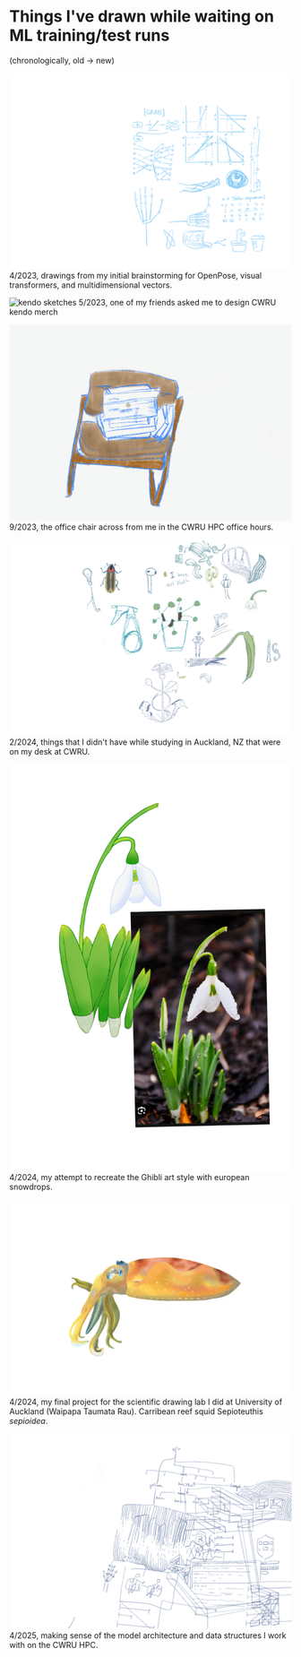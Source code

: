 # Things I've drawn while waiting on ML training/test runs
(chronologically, old -> new)

![Grab Art](/assets/images/GRAB_art.png) 
4/2023, drawings from my initial brainstorming for OpenPose, visual transformers, and multidimensional vectors.

![kendo sketches](/assets/images/kendosketches.png)
5/2023, one of my friends asked me to design CWRU kendo merch

![chair](/assets/images/hpcofficechair.png)
9/2023, the office chair across from me in the CWRU HPC office hours.

![on my desk doodles](/assets/images/thingsonmydesk.png)
2/2024, things that I didn't have while studying in Auckland, NZ that were on my desk at CWRU. 

![anime snowdrops](/assets/images/anime_snowdrops.png)
4/2024, my attempt to recreate the Ghibli art style with european snowdrops.

![realistic squid](/assets/images/realistic_squid.png)
4/2024, my final project for the scientific drawing lab I did at University of Auckland (Waipapa Taumata Rau). Carribean reef squid Sepioteuthis *sepioidea*.

![braintsorming tubevit](/assets/images/brainstormingTubeViT.png)
4/2025, making sense of the model architecture and data structures I work with on the CWRU HPC.
